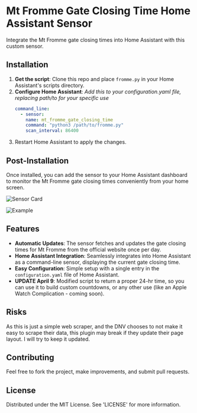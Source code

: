 # Mt Fromme Gate Closing Time Home Assistant Sensor

Integrate the Mt Fromme gate closing times into Home Assistant with this custom sensor.

## Installation

1. **Get the script**: Clone this repo and place `fromme.py` in your Home Assistant's scripts directory.
2. **Configure Home Assistant**:
   *Add this to your configuration.yaml file, replacing path/to for your specific use*
   ```yaml
   command_line:
     - sensor:
       name: mt_fromme_gate_closing_time
       command: "python3 /path/to/fromme.py"
       scan_interval: 86400
4. Restart Home Assistant to apply the changes.

## Post-Installation

Once installed, you can add the sensor to your Home Assistant dashboard to monitor the Mt Fromme gate closing times conveniently from your home screen.

![Sensor Card](https://images2.imgbox.com/29/a7/Fi85HIVc_o.png)

![Example](https://images2.imgbox.com/ad/09/DVDFeLtb_o.png)

## Features

- **Automatic Updates**: The sensor fetches and updates the gate closing times for Mt Fromme from the official website once per day.
- **Home Assistant Integration**: Seamlessly integrates into Home Assistant as a command-line sensor, displaying the current gate closing time.
- **Easy Configuration**: Simple setup with a single entry in the `configuration.yaml` file of Home Assistant.
- **UPDATE April 9**: Modified script to return a proper 24-hr time, so you can use it to build custom countdowns, or any other use (like an Apple Watch Complication - coming soon).

## Risks
As this is just a simple web scraper, and the DNV chooses to not make it easy to scrape their data, this plugin may break if they update their page layout. I will try to keep it updated.

## Contributing
Feel free to fork the project, make improvements, and submit pull requests.

## License
Distributed under the MIT License. See 'LICENSE' for more information.
